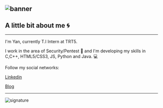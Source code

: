 ![banner](https://user-images.githubusercontent.com/72168914/99325830-dcff9280-2855-11eb-9839-1a0df8bc7a90.png)
---
## A little bit about me 🌀
---
I'm Yan, currently T.I Intern at TRT5.

I work in the area of Security/Pentest 🔰 and I'm developing my skills in C,C++, HTML5/CSS3, JS, Python and Java. :computer:

Follow my social networks:

[Linkedin](https://www.linkedin.com/in/yan-brasiliano/)

[Blog](https://hellolibre.blogspot.com/)

---
![signature](https://user-images.githubusercontent.com/72168914/98311581-802aef00-1fae-11eb-9643-9cea7f516b80.png)
